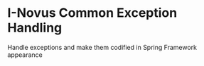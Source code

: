 # I-Novus Common Exception Handling
Handle exceptions and make them codified in Spring Framework appearance 

